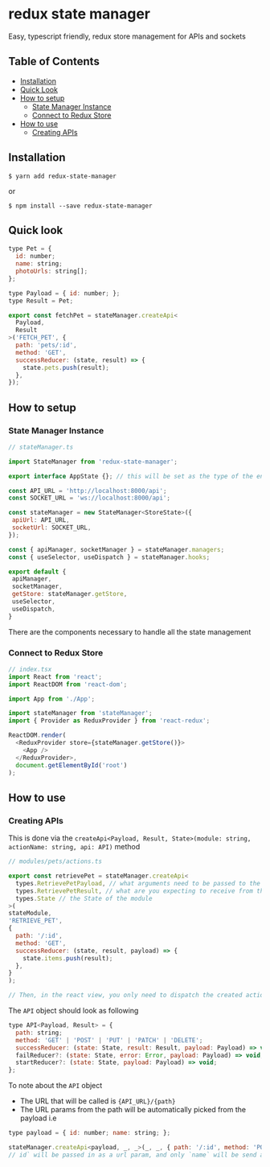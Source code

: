 # redux state manager

Easy, typescript friendly, redux store management for APIs and sockets

## Table of Contents

* [Installation](#installation)
* [Quick Look](#quick-look)
* [How to setup](#how-to-setup)
  * [State Manager Instance](#state-manager-instance)
  * [Connect to Redux Store](#connect-to-redux-store)
* [How to use](#how-to-use)
  * [Creating APIs](#creating-apis)


## Installation

```shell
$ yarn add redux-state-manager
```
or
```shell
$ npm install --save redux-state-manager
```

## Quick look

```js
type Pet = {
  id: number;
  name: string;
  photoUrls: string[];
};

type Payload = { id: number; };
type Result = Pet;

export const fetchPet = stateManager.createApi<
  Payload,
  Result
>('FETCH_PET', {
  path: 'pets/:id',
  method: 'GET',
  successReducer: (state, result) => {
    state.pets.push(result);
  },
});
```

## How to setup

### State Manager Instance

```js
// stateManager.ts

import StateManager from 'redux-state-manager';

export interface AppState {}; // this will be set as the type of the entire redux store

const API_URL = 'http://localhost:8000/api';
const SOCKET_URL = 'ws://localhost:8000/api';

const stateManager = new StateManager<StoreState>({
 apiUrl: API_URL,
 socketUrl: SOCKET_URL,
});

const { apiManager, socketManager } = stateManager.managers;
const { useSelector, useDispatch } = stateManager.hooks;

export default {
 apiManager,
 socketManager,
 getStore: stateManager.getStore,
 useSelector,
 useDispatch,
}
```
There are the components necessary to handle all the state management

### Connect to Redux Store

```js
// index.tsx
import React from 'react';
import ReactDOM from 'react-dom';

import App from './App';

import stateManager from 'stateManager';
import { Provider as ReduxProvider } from 'react-redux';

ReactDOM.render(
  <ReduxProvider store={stateManager.getStore()}>
    <App />
  </ReduxProvider>,
  document.getElementById('root')
);

```

## How to use

### Creating APIs

This is done via the `createApi<Payload, Result, State>(module: string, actionName: string, api: API)` method

```js
// modules/pets/actions.ts

export const retrievePet = stateManager.createApi<
  types.RetrievePetPayload, // what arguments need to be passed to the API  (i.e { id: number })
  types.RetrievePetResult, // what are you expecting to receive from the api
  types.State // the State of the module
>(
stateModule, 
'RETRIEVE_PET', 
{
  path: '/:id',
  method: 'GET',
  successReducer: (state, result, payload) => {
    state.items.push(result);
  },
}
);

// Then, in the react view, you only need to dispatch the created action
```

The `API` object should look as following
```js
type API<Payload, Result> = {
  path: string;
  method: 'GET' | 'POST' | 'PUT' | 'PATCH' | 'DELETE';
  successReducer: (state: State, result: Result, payload: Payload) => void;
  failReducer?: (state: State, error: Error, payload: Payload) => void;
  startReducer?: (state: State, payload: Payload) => void;
};
```

To note about the `API` object
* The URL that will be called is `{API_URL}/{path}`
* The URL params from the path will be automatically picked from the payload
i.e 
```js
type payload = { id: number; name: string; };

stateManager.createApi<payload, _, _>(_, _, { path: '/:id', method: 'POST', ... });
// id` will be passed in as a url param, and only `name` will be send as json data to the API
```


